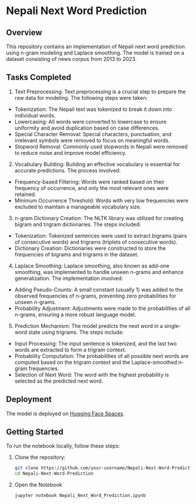 # Nepali Next Word Prediction


## Overview

This repository contains an implementation of Nepali next word prediction using n-gram modeling and Laplace smoothing. The model is trained on a dataset consisting of news corpus from 2013 to 2023.

## Tasks Completed

1. Text Preprocessing:
Text preprocessing is a crucial step to prepare the raw data for modeling. The following steps were taken:

- Tokenization:
     The Nepali text was tokenized to break it down into individual words.
- Lowercasing:
    All words were converted to lowercase to ensure uniformity and avoid duplication based on case differences.
- Special Character Removal:
   Special characters, punctuation, and irrelevant symbols were removed to focus on meaningful words.
- Stopword Removal:
   Commonly used stopwords in Nepali were removed to reduce noise and improve model efficiency.

2. Vocabulary Building:
Building an effective vocabulary is essential for accurate predictions. The process involved:
- Frequency-based Filtering:
   Words were ranked based on their frequency of occurrence, and only the most relevant ones were retained.
- Minimum Occurrence Threshold:
   Words with very low frequencies were excluded to maintain a manageable vocabulary size.

3. n-gram Dictionary Creation:
The NLTK library was utilized for creating bigram and trigram dictionaries. The steps included:
- Tokenization:
   Tokenized sentences were used to extract bigrams (pairs of consecutive words) and trigrams (triplets of consecutive words).
- Dictionary Creation:
   Dictionaries were constructed to store the frequencies of bigrams and trigrams in the dataset.

4. Laplace Smoothing:
Laplace smoothing, also known as add-one smoothing, was implemented to handle unseen n-grams and enhance generalization. The implementation involved:
- Adding Pseudo-Counts:
   A small constant (usually 1) was added to the observed frequencies of n-grams, preventing zero probabilities for unseen n-grams.
- Probability Adjustment:
   Adjustments were made to the probabilities of all n-grams, ensuring a more robust language model.

5. Prediction Mechanism:
The model predicts the next word in a single-word state using trigrams. The steps include:
- Input Processing:
   The input sentence is tokenized, and the last two words are extracted to form a trigram context.
- Probability Computation:
   The probabilities of all possible next words are computed based on the trigram context and the Laplace-smoothed n-gram frequencies.
- Selection of Next Word:
   The word with the highest probability is selected as the predicted next word.


## Deployment

The model is deployed on [Hugging Face Spaces](https://huggingface.co/spaces/rupeshghimire7/ngram-nepali-next-word-prediction).

## Getting Started

To run the notebook locally, follow these steps:

1. Clone the repository:

   ```bash
   git clone https://github.com/your-username/Nepali-Next-Word-Prediction.git
   cd Nepali-Next-Word-Prediction
   ```
   
2. Open the Notebook
   
   ```bash
   jupyter notebook Nepali_Next_Word_Prediction.ipynb
```
